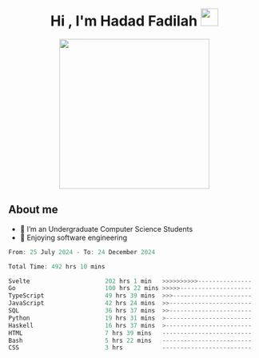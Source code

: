 <h1 align="center">Hi , I'm Hadad Fadilah <img src="https://media.giphy.com/media/hvRJCLFzcasrR4ia7z/giphy.gif" width="35"></h1>

<p align="center">
<img src="https://media.tenor.com/78dNivDemDAAAAAi/speech-bubble-venti.gif" width="300"/>    
</p>


##  About me
- 🔭 I’m an Undergraduate Computer Science Students
- 🌱 Enjoying software engineering

<!--START_SECTION:waka-->

```go
From: 25 July 2024 - To: 24 December 2024

Total Time: 492 hrs 10 mins

Svelte                     202 hrs 1 min   >>>>>>>>>>---------------   40.87 %
Go                         100 hrs 22 mins >>>>>--------------------   20.30 %
TypeScript                 49 hrs 39 mins  >>>----------------------   10.05 %
JavaScript                 42 hrs 24 mins  >>-----------------------   08.58 %
SQL                        36 hrs 37 mins  >>-----------------------   07.41 %
Python                     19 hrs 31 mins  >------------------------   03.95 %
Haskell                    16 hrs 37 mins  >------------------------   03.36 %
HTML                       7 hrs 39 mins   -------------------------   01.55 %
Bash                       5 hrs 22 mins   -------------------------   01.09 %
CSS                        3 hrs           -------------------------   00.61 %
```

<!--END_SECTION:waka-->




<!--
**Fadil-Tao/Fadil-Tao** is a ✨ _special_ ✨ repository because its `README.md` (this file) appears on your GitHub profile.


